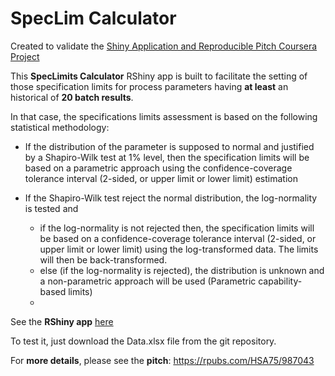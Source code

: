 # SpecLim Calculator 
Created to validate the [Shiny Application and Reproducible Pitch Coursera Project](https://www.coursera.org/learn/data-products?specialization=data-science-statistics-machine-learning) 

This **SpecLimits Calculator** RShiny app is built to facilitate the setting of those specification limits for process parameters having **at least** an historical of **20 batch results**.

In that case, the specifications limits assessment is based on the following statistical methodology:

- If the distribution of the parameter is supposed to normal and justified by a Shapiro-Wilk test at 1% level, then the specification limits will be based on a parametric approach using the confidence-coverage tolerance interval (2-sided, or upper limit or lower limit) estimation

- If the Shapiro-Wilk test reject the normal distribution, the log-normality is tested and

    - if the log-normality is not rejected then, the specification limits will be based on a confidence-coverage tolerance interval (2-sided, or upper limit or lower limit) using the log-transformed data. The limits will then be back-transformed.
    - else (if the log-normality is rejected), the distribution is unknown and a non-parametric approach will be used (Parametric capability-based limits) 
    - 

See the **RShiny app** [here](https://hajeramara.shinyapps.io/SpecLim/)

To test it, just download the Data.xlsx file from the git repository.

For **more details**, please see the **pitch**: https://rpubs.com/HSA75/987043



